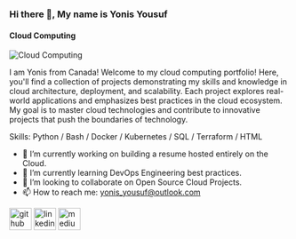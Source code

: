 ### Hi there 👋, My name is Yonis Yousuf
#### Cloud Computing 
![Cloud Computing ](https://arturssmirnovs.github.io/github-profile-readme-generator/images/banner.png)

I am Yonis from Canada! Welcome to my cloud computing portfolio! 
Here, you'll find a collection of projects demonstrating my skills and knowledge in cloud architecture, deployment, and scalability. Each project explores real-world applications and emphasizes best practices in the cloud ecosystem. 
My goal is to master cloud technologies and contribute to innovative projects that push the boundaries of technology.

Skills: Python / Bash / Docker / Kubernetes / SQL / Terraform / HTML

- 🔭 I’m currently working on building a resume hosted entirely on the Cloud. 
- 🌱 I’m currently learning DevOps Engineering best practices.
- 👯 I’m looking to collaborate on Open Source Cloud Projects.
- 📫 How to reach me: yonis_yousuf@outlook.com
  


[<img src='https://cdn.jsdelivr.net/npm/simple-icons@3.0.1/icons/github.svg' alt='github' height='40'>](https://github.com/YonisY)  [<img src='https://cdn.jsdelivr.net/npm/simple-icons@3.0.1/icons/linkedin.svg' alt='linkedin' height='40'>](https://www.linkedin.com/in/yonisyousuf/)  [<img src='https://cdn.jsdelivr.net/npm/simple-icons@3.0.1/icons/medium.svg' alt='medium' height='40'>](https://medium.com/@yonis_yousuf)  

